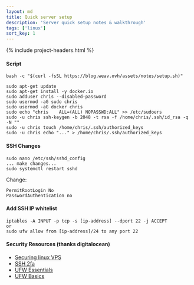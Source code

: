 ```yaml
---
layout: md
title: Quick server setup
description: 'Server quick setup notes & walkthrough'
tags: ['linux']
sort_key: 1
---
```


{% include project-headers.html %}

#### Script
`bash -c "$(curl -fsSL https://blog.weav.ovh/assets/notes/setup.sh)"`

```
sudo apt-get update
sudo apt-get install -y docker.io
sudo adduser chris --disabled-password
sudo usermod -aG sudo chris
sudo usermod -aG docker chris
sudo echo "chris    ALL=(ALL) NOPASSWD:ALL" >> /etc/sudoers
sudo -u chris ssh-keygen -b 2048 -t rsa -f /home/chris/.ssh/id_rsa -q -N ""
sudo -u chris touch /home/chris/.ssh/authorized_keys
sudo -u chris echo "..." > /home/chris/.ssh/authorized_keys
```

#### SSH Changes
```
sudo nano /etc/ssh/sshd_config
... make changes...
sudo systemctl restart sshd
```
Change:
```
PermitRootLogin No
PasswordAuthentication no
```

#### Add SSH IP whitelist
```
iptables -A INPUT -p tcp -s [ip-address] --dport 22 -j ACCEPT
or
sudo ufw allow from [ip-address]/24 to any port 22
```

#### Security Resources (thanks digitalocean)
- [Securing linux VPS](https://www.digitalocean.com/community/tutorials/an-introduction-to-securing-your-linux-vps)
- [SSH 2fa](https://www.digitalocean.com/community/tutorials/how-to-set-up-multi-factor-authentication-for-ssh-on-ubuntu-20-04)
- [UFW Essentials](https://www.digitalocean.com/community/tutorials/ufw-essentials-common-firewall-rules-and-commands)
- [UFW Basics](https://www.digitalocean.com/community/tutorials/how-to-setup-a-firewall-with-ufw-on-an-ubuntu-and-debian-cloud-server)
